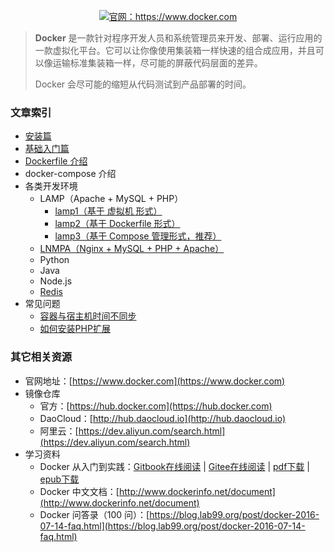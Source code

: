 
<p align="center">
	<a href="https://www.docker.com">
		<img src="./docker.png" attr="docker logo" title="官网：https://www.docker.com">
	</a>
</p>

> **Docker** 是一款针对程序开发人员和系统管理员来开发、部署、运行应用的一款虚拟化平台。它可以让你像使用集装箱一样快速的组合成应用，并且可以像运输标准集装箱一样，尽可能的屏蔽代码层面的差异。
> 
> Docker 会尽可能的缩短从代码测试到产品部署的时间。	
	
### 文章索引

- [安装篇](./安装篇.md)
- [基础入门篇](./基础入门篇.md)
- [Dockerfile 介绍](./Dockerfile介绍.md)
- docker-compose 介绍
- 各类开发环境
	- LAMP（Apache + MySQL + PHP）
		- [lamp1（基于 虚拟机 形式）](./lamp1/)
		- [lamp2（基于 Dockerfile 形式）](./lamp2/)
		- [lamp3（基于 Compose 管理形式，推荐）](./lamp3/)
	- [LNMPA（Nginx + MySQL + PHP + Apache）](https://github.com/whorusq/docker-lnmpa)
	- Python
	- Java
	- Node.js
	- [Redis](./redis/)
- 常见问题
	- [容器与宿主机时间不同步](./容器与宿主机时间不同步.md)
	- [如何安装PHP扩展](./安装PHP扩展.md)


### 其它相关资源

- 官网地址：[https://www.docker.com](https://www.docker.com)
- 镜像仓库
    - 官方：[https://hub.docker.com](https://hub.docker.com)
    - DaoCloud：[http://hub.daocloud.io](http://hub.daocloud.io)
    - 阿里云：[https://dev.aliyun.com/search.html](https://dev.aliyun.com/search.html)
- 学习资料
    - Docker 从入门到实践：[Gitbook在线阅读](https://yeasy.gitbooks.io/docker_practice/content/CHANGELOG.html) | [Gitee在线阅读](https://docker_practice.gitee.io) | [pdf下载](https://www.gitbook.com/download/pdf/book/yeasy/docker_practice) | [epub下载](https://www.gitbook.com/download/epub/book/yeasy/docker_practice)
    - Docker 中文文档：[http://www.dockerinfo.net/document](http://www.dockerinfo.net/document)
	- Docker 问答录（100 问）：[https://blog.lab99.org/post/docker-2016-07-14-faq.html](https://blog.lab99.org/post/docker-2016-07-14-faq.html)
